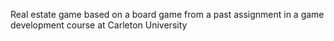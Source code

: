 Real estate game based on a board game from a past assignment in a game development course at Carleton University
